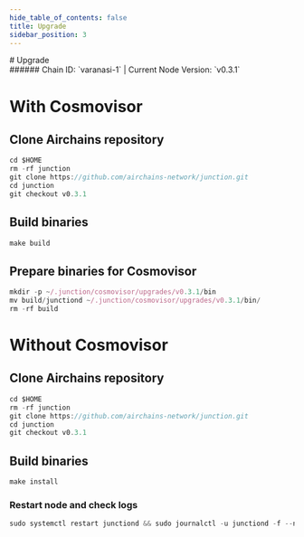 ```yaml
---
hide_table_of_contents: false
title: Upgrade
sidebar_position: 3
---
```


<div class="h1-with-icon icon-airchains">
# Upgrade
</div>
###### Chain ID: `varanasi-1` | Current Node Version: `v0.3.1`

# With Cosmovisor
## Clone Airchains repository
```js
cd $HOME
rm -rf junction
git clone https://github.com/airchains-network/junction.git
cd junction
git checkout v0.3.1
 ```

## Build binaries
```js
make build
 ```

## Prepare binaries for Cosmovisor
```js
mkdir -p ~/.junction/cosmovisor/upgrades/v0.3.1/bin
mv build/junctiond ~/.junction/cosmovisor/upgrades/v0.3.1/bin/
rm -rf build
```

# Without Cosmovisor
## Clone Airchains repository
```js
cd $HOME
rm -rf junction
git clone https://github.com/airchains-network/junction.git
cd junction
git checkout v0.3.1
 ```

## Build binaries
```js
make install
 ```

### Restart node and check logs
```js
sudo systemctl restart junctiond && sudo journalctl -u junctiond -f --no-hostname -o cat
```